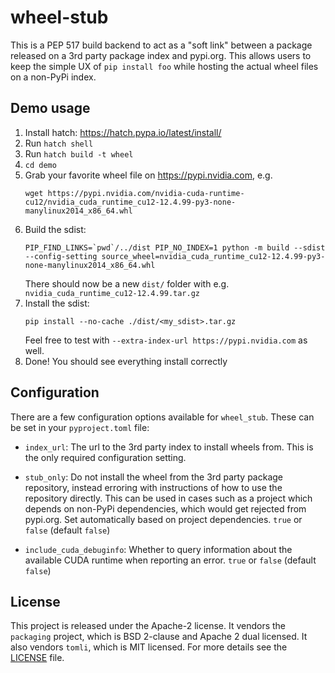 # wheel-stub

This is a PEP 517 build backend to act as a "soft link" between a package released on a 3rd party package index and pypi.org. This allows users to keep the simple UX of `pip install foo` while hosting the actual wheel files on a non-PyPi index.

## Demo usage

1. Install hatch: https://hatch.pypa.io/latest/install/
2. Run `hatch shell`
3. Run `hatch build -t wheel`
4. `cd demo`
5. Grab your favorite wheel file on https://pypi.nvidia.com, e.g.
   ```
   wget https://pypi.nvidia.com/nvidia-cuda-runtime-cu12/nvidia_cuda_runtime_cu12-12.4.99-py3-none-manylinux2014_x86_64.whl
   ```
6. Build the sdist:
   ```
   PIP_FIND_LINKS=`pwd`/../dist PIP_NO_INDEX=1 python -m build --sdist --config-setting source_wheel=nvidia_cuda_runtime_cu12-12.4.99-py3-none-manylinux2014_x86_64.whl
   ```
   There should now be a new `dist/` folder with e.g. `nvidia_cuda_runtime_cu12-12.4.99.tar.gz`
8. Install the sdist:
   ```
   pip install --no-cache ./dist/<my_sdist>.tar.gz
   ```
   Feel free to test with `--extra-index-url https://pypi.nvidia.com` as well.
9. Done! You should see everything install correctly

## Configuration

There are a few configuration options available for `wheel_stub`. These can be set in your `pyproject.toml` file:

- `index_url`: The url to the 3rd party index to install wheels from. This is the only required configuration setting.

- `stub_only`: Do not install the wheel from the 3rd party package repository, instead erroring with instructions of how to use the repository directly. This can be used in cases such as a project which depends on non-PyPi dependencies, which would get rejected from pypi.org. Set automatically based on project dependencies. `true` or `false` (default `false`)

- `include_cuda_debuginfo`: Whether to query information about the available CUDA runtime when reporting an error. `true` or `false` (default `false`)

## License

This project is released under the Apache-2 license. It vendors the `packaging` project, which is BSD 2-clause and Apache 2 dual licensed. It also vendors `tomli`, which is MIT licensed. For more details see the [LICENSE](/LICENSE) file.
